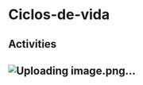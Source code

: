 # Ciclos-de-vida
Activities
-----------------------------------------------------------------------
![Uploading image.png…]()
-----------------------------------------------------------------------
